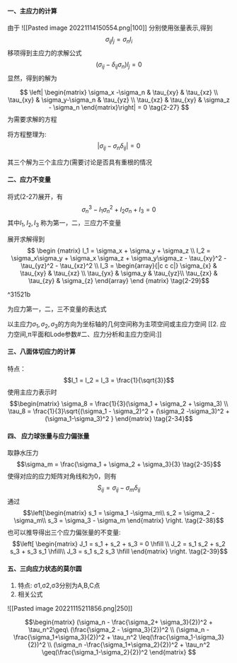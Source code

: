 #### 一、主应力的计算
由于
![[Pasted image 20221114150554.png|100]]
分别使用张量表示,得到
$$\sigma_{ij} l_j = \sigma_n l_i$$
移项得到主应力的求解公式
$$(\sigma_{ij} - \delta_{ij} \sigma_n) l_{j} = 0 \tag{2-25}$$
显然，得到的解为

$$
\left| \begin{matrix} \sigma_x -\sigma_n & \tau_{xy} & \tau_{xz} \\
\tau_{xy} & \sigma_y-\sigma_n & \tau_{yz} \\ 
\tau_{xz} & \tau_{xy}  & \sigma_z - \sigma_n \end{matrix}\right|  = 0  
\tag{2-27} $$
为需要求解的方程

将方程整理为:  $$| \sigma_{ij}-\sigma_n\delta_{ij}| = 0 \tag{2-27'}$$

其三个解为三个主应力(需要讨论是否具有重根的情况


#### 二、应力不变量

将式(2-27)展开，有
$$\sigma_n^3 - I_1 \sigma_n^2 + I_2 \sigma_n + I_3 = 0   \tag{2-28}$$
其中$I_1, I_2, I_3$ 称为第一，二，三应力不变量

展开求解得到
$$ \begin {matrix}   I_1 = \sigma_x + \sigma_y + \sigma_z  \\
I_2 = \sigma_x\sigma_y + \sigma_x \sigma_z + \sigma_y\sigma_z - \tau_{xy}^2 - \tau_{yz}^2 - \tau_{xz}^2  \\
I_3 =  \begin{array}{|c c c|} 
\sigma_{x} & \tau_{xy} & \tau_{xz} \\ 
\tau_{yx} & \sigma_y & \tau_{yz}\\ 
\tau_{zx} & \tau_{zy} & \sigma_{z} \end{array}
\end {matrix}    \tag{2-29}$$

^31521b

为应力第一，二，三不变量的表达式

以主应力$\sigma_1,\sigma_2,\sigma_3$的方向为坐标轴的几何空间称为主项空间或主应力空间
[[2. 应力空间,π平面和Lode参数#二、应力分析和主应力空间:]]

#### 三、八面体切应力的计算

特点：$$l_1 = l_2 = l_3 = \frac{1}{\sqrt{3}}$$
使用主应力表示时
$$\begin{matrix} \sigma_8 = \frac{1}{3}(\sigma_1 + \sigma_2 + \sigma_3) \\
\tau_8 = \frac{1}{3}\sqrt{(\sigma_1 - \sigma_2)^2 + (\sigma_2 -\sigma_3)^2 + (\sigma_1-\sigma_3)^2 }   \end{matrix}  \tag{2-34}$$

#### 四、 应力球张量与应力偏张量

取静水压力$$\sigma_m = \frac{\sigma_1 + \sigma_2 + \sigma_3}{3}  \tag{2-35}$$
使得对应的应力矩阵对角线和为0，则有$$S_{ij} = \sigma_{ij} - \sigma_{m} \delta_{ij} \tag{2-36}$$
通过$$\left[\begin{matrix}
s_1 = \sigma_1 -\sigma_m\\
s_2 = \sigma_2 -\sigma_m\\
s_3 = \sigma_3 - \sigma_m 
\end{matrix} \right. \tag{2-38}$$也可以推导得出三个应力偏张量的不变量:
$$\left[ \begin{matrix} 
J_1 = s_1 + s_2 + s_3 = 0 \hfill \\
J_2 = s_1 s_2 + s_2 s_3 + s_3 s_1 \hfill\\
J_3 = s_1 s_2 s_3 \hfill
\end{matrix} \right. \tag{2-39}$$


#### 五、三向应力状态的莫尔圆

1. 特点: σ1,σ2,σ3分别为A,B,C点
2. 相关公式

![[Pasted image 20221115211856.png|250]]

$$\begin{matrix} 
(\sigma_n - \frac{\sigma_2+ \sigma_3}{2})^2 + \tau_n^2\geq\ (\frac{\sigma_2 - \sigma_3}{2})^2  \\ 
(\sigma_n - \frac{\sigma_1+\sigma_3}{2})^2 + \tau_n^2 \leq(\frac{\sigma_1-\sigma_3}{2})^2 \\
(\sigma_n -\frac{\sigma_1+\sigma_2}{2})^2 + \tau_n^2 \geq(\frac{\sigma_1-\sigma_2}{2})^2
\end{matrix} 
$$





